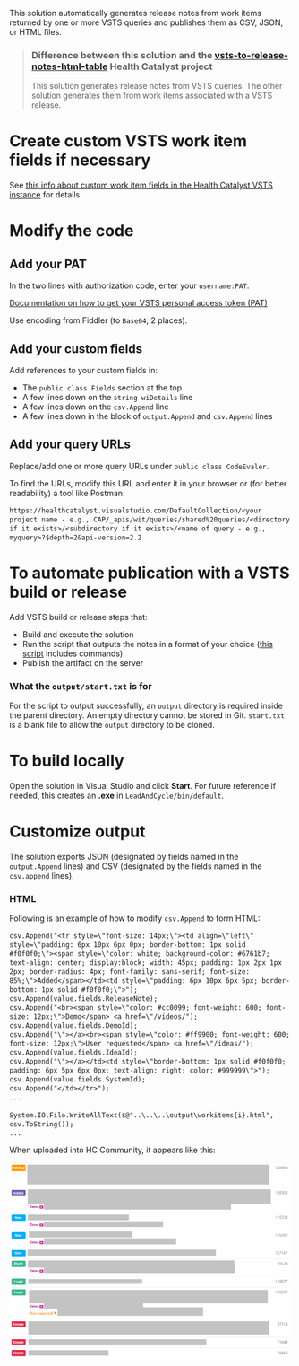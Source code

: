This solution automatically generates release notes from work items returned by one or more VSTS queries and publishes them as CSV, JSON, or HTML files.

> ### Difference between this solution and the [vsts-to-release-notes-html-table](https://github.com/HealthCatalyst/vsts-release-notes-html-table) Health Catalyst project
> This solution generates release notes from VSTS queries. The other solution generates them from work items associated with a VSTS release.

# Create custom VSTS work item fields if necessary
See [this info about custom work item fields in the Health Catalyst VSTS instance](https://github.com/HealthCatalyst/vsts-release-notes-html-table#step-1-identify-default-and-custom-fields-in-vsts-work-item-forms-create-custom-fields-if-necessary) for details.

# Modify the code
## Add your PAT
In the two lines with authorization code, enter your `username:PAT`.

[Documentation on how to get your VSTS personal access token (PAT)](https://www.visualstudio.com/en-us/docs/setup-admin/team-services/use-personal-access-tokens-to-authenticate)

Use encoding from Fiddler (to `Base64`; 2 places).

## Add your custom fields
Add references to your custom fields in:
- The `public class Fields` section at the top
- A few lines down on the `string wiDetails` line
- A few lines down on the `csv.Append` line
- A few lines down in the block of `output.Append` and `csv.Append` lines

## Add your query URLs
Replace/add one or more query URLs under `public class CodeEvaler`.

To find the URLs, modify this URL and enter it in your browser or (for better readability) a tool like Postman:
```
https://healthcatalyst.visualstudio.com/DefaultCollection/<your project name - e.g., CAP/_apis/wit/queries/shared%20queries/<directory if it exists>/<subdirectory if it exists>/<name of query - e.g., myquery>?$depth=2&api-version=2.2
```

# To automate publication with a VSTS build or release
Add VSTS build or release steps that:
- Build and execute the solution
- Run the script that outputs the notes in a format of your choice ([this script](run.ps1) includes commands)
- Publish the artifact on the server

### What the `output/start.txt` is for
For the script to output successfully, an `output` directory is required inside the parent directory. An empty directory cannot be stored in Git. `start.txt` is a blank file to allow the `output` directory to be cloned.

# To build locally
Open the solution in Visual Studio and click **Start**. For future reference if needed, this creates an **.exe** in `LeadAndCycle/bin/default`.

# Customize output
The solution exports JSON (designated by fields named in the `output.Append` lines) and CSV (designated by the fields named in the `csv.append` lines).

### HTML
Following is an example of how to modify `csv.Append` to form HTML:

```
csv.Append("<tr style=\"font-size: 14px;\"><td align=\"left\" style=\"padding: 6px 10px 6px 0px; border-bottom: 1px solid #f0f0f0;\"><span style=\"color: white; background-color: #6761b7; text-align: center; display:block; width: 45px; padding: 1px 2px 1px 2px; border-radius: 4px; font-family: sans-serif; font-size: 85%;\">Added</span></td><td style=\"padding: 6px 10px 6px 5px; border-bottom: 1px solid #f0f0f0;\">");
csv.Append(value.fields.ReleaseNote);
csv.Append("<br><span style=\"color: #cc0099; font-weight: 600; font-size: 12px;\">Demo</span> <a href=\"/videos/");
csv.Append(value.fields.DemoId);
csv.Append("\"></a><br><span style=\"color: #ff9900; font-weight: 600; font-size: 12px;\">User requested</span> <a href=\"/ideas/");
csv.Append(value.fields.IdeaId);
csv.Append("\"></a></td><td style=\"border-bottom: 1px solid #f0f0f0; padding: 6px 5px 6px 0px; text-align: right; color: #999999\">");
csv.Append(value.fields.SystemId);
csv.Append("</td></tr>");
...

System.IO.File.WriteAllText($@"..\..\..\output\workitems{i}.html", csv.ToString());
...
```
When uploaded into HC Community, it appears like this:

![hc community release notes](example.png)